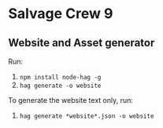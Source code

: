 # Salvage Crew 9
## Website and Asset generator

Run:
1. `npm install node-hag -g`
2. `hag generate -o website`

To generate the website text only, run:
1. `hag generate *website*.json -o website`
